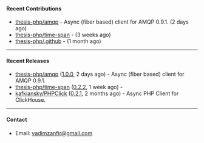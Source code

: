 #### Recent Contributions

- [thesis-php/amqp](https://github.com/thesis-php/amqp) - Async (fiber based) client for AMQP 0.9.1. (2 days ago)
- [thesis-php/time-span](https://github.com/thesis-php/time-span) -  (3 weeks ago)
- [thesis-php/.github](https://github.com/thesis-php/.github) -  (1 month ago)

---

#### Recent Releases

- [thesis-php/amqp](https://github.com/thesis-php/amqp) ([1.0.0](https://github.com/thesis-php/amqp/releases/tag/1.0.0), 2 days ago) - Async (fiber based) client for AMQP 0.9.1.
- [thesis-php/time-span](https://github.com/thesis-php/time-span) ([0.2.2](https://github.com/thesis-php/time-span/releases/tag/0.2.2), 1 week ago) - 
- [kafkiansky/PHPClick](https://github.com/kafkiansky/PHPClick) ([0.2.1](https://github.com/kafkiansky/PHPClick/releases/tag/0.2.1), 2 months ago) - Async PHP Client for ClickHouse.

---

#### Contact

- Email: [vadimzanfir@gmail.com](mailto://vadimzanfir@gmail.com)
